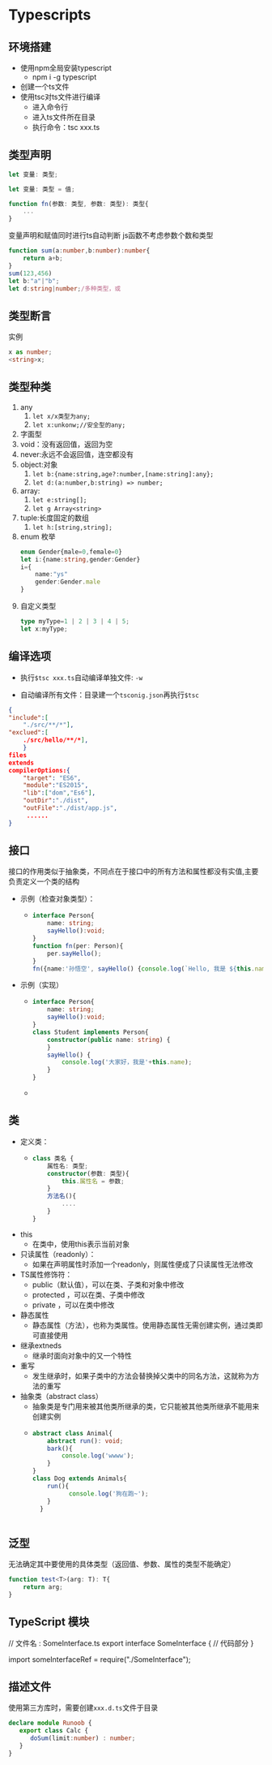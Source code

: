 # **Typescripts**

## 环境搭建

- 使用npm全局安装typescript
  - npm i -g typescript
- 创建一个ts文件
- 使用tsc对ts文件进行编译
  - 进入命令行
  - 进入ts文件所在目录
  - 执行命令：tsc xxx.ts


## 类型声明

```typescript
let 变量: 类型;

let 变量: 类型 = 值;

function fn(参数: 类型, 参数: 类型): 类型{
    ...
}
```

变量声明和赋值同时进行ts自动判断
js函数不考虑参数个数和类型

```typescript
function sum(a:number,b:number):number{
    return a+b;
}
sum(123,456)
let b:"a"|"b";
let d:string|number;/多种类型，或
```
## 类型断言
实例

```typescript
x as number;
<string>x;
```

## 类型种类
 
1. any
    1. `let x/x类型为any;`
    2. `let x:unkonw;//安全型的any;`
2. 字面型
3. void：没有返回值，返回为空
4. never:永远不会返回值，连空都没有
5. object:对象
   1. `let b:{name:string,age?:number,[name:string]:any};`
   2. `let d:(a:number,b:string) => number;`
6. array:
   1. `let e:string[];`
   2. `let g Array<string>`
7. tuple:长度固定的数组
   1. `let h:[string,string];`
8. enum 枚举
    ```typescript
    enum Gender{male=0,female=0}
    let i:{name:string,gender:Gender}
    i={
        name:"ys"
        gender:Gender.male
    }
    ```
9. 自定义类型
    ```typescript
    type myType=1 | 2 | 3 | 4 | 5;
    let x:myType;
    ```

## 编译选项

- 执行`$tsc xxx.ts`自动编译单独文件: `-w`

- 自动编译所有文件：目录建一个`tsconig.json`再执行`$tsc`
```json
{
"include":[
    "./src/**/*"],
"exclued":[
    ./src/hello/**/*],
    }
files
extends
compilerOptions:{
    "target": "ES6",
    "module":"ES2015",
    "lib":["dom","Es6"],
    "outDir":"./dist",
    "outFile":"./dist/app.js",
     ......
}
```
## 接口
接口的作用类似于抽象类，不同点在于接口中的所有方法和属性都没有实值,主要负责定义一个类的结构
- 示例（检查对象类型）：
  - ```typescript
    interface Person{
        name: string;
        sayHello():void;
    }
    function fn(per: Person){
        per.sayHello();
    }
    fn({name:'孙悟空', sayHello() {console.log(`Hello, 我是 ${this.name}`)}});
    ```
- 示例（实现）
  - ```typescript
    interface Person{
        name: string;
        sayHello():void;
    }
    class Student implements Person{
        constructor(public name: string) {
        }
        sayHello() {
            console.log('大家好，我是'+this.name);
        }
    }
    ```
  - 
## 类

- 定义类：
  - ```typescript
    class 类名 {
    	属性名: 类型;
    	constructor(参数: 类型){
    		this.属性名 = 参数;
    	}
    	方法名(){
    		....
    	}
    }
    ```
- this
  - 在类中，使用this表示当前对象
- 只读属性（readonly）：
  - 如果在声明属性时添加一个readonly，则属性便成了只读属性无法修改
- TS属性修饰符：
  - public（默认值），可以在类、子类和对象中修改
  - protected ，可以在类、子类中修改
  - private ，可以在类中修改
- 静态属性
  - 静态属性（方法），也称为类属性。使用静态属性无需创建实例，通过类即可直接使用
- 继承extneds
  - 继承时面向对象中的又一个特性
- 重写
  - 发生继承时，如果子类中的方法会替换掉父类中的同名方法，这就称为方法的重写
- 抽象类（abstract class）
  - 抽象类是专门用来被其他类所继承的类，它只能被其他类所继承不能用来创建实例
  - ```typescript
    abstract class Animal{
        abstract run(): void;
        bark(){
            console.log('wwww');
        }
    }
    class Dog extends Animals{
        run(){
              console.log('狗在跑~');
        }
      }
  ```

## 泛型
无法确定其中要使用的具体类型（返回值、参数、属性的类型不能确定）

```typescript
function test<T>(arg: T): T{
    return arg;
}
```
## TypeScript 模块

// 文件名 : SomeInterface.ts 
export interface SomeInterface { 
   // 代码部分
}

import someInterfaceRef = require("./SomeInterface");

## 描述文件
使用第三方库时，需要创建`xxx.d.ts`文件于目录

```typescript
declare module Runoob { 
   export class Calc { 
      doSum(limit:number) : number; 
   }
}
```